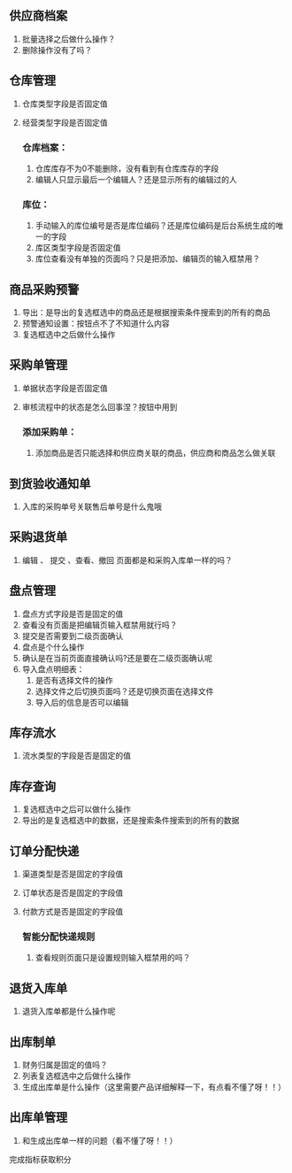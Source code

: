 ## 供应商档案

1. 批量选择之后做什么操作？
2. 删除操作没有了吗？

## 仓库管理

1. 仓库类型字段是否固定值

2. 经营类型字段是否固定值

    ### 仓库档案：

    1. 仓库库存不为0不能删除，没有看到有仓库库存的字段
    2. 编辑人只显示最后一个编辑人？还是显示所有的编辑过的人

    ### 库位：

    1. 手动输入的库位编号是否是库位编码？还是库位编码是后台系统生成的唯一的字段
    2. 库区类型字段是否固定值
    3. 库位查看没有单独的页面吗？只是把添加、编辑页的输入框禁用？

## 商品采购预警

1. 导出：是导出的复选框选中的商品还是根据搜索条件搜索到的所有的商品
2. 预警通知设置：按钮点不了不知道什么内容
3. 复选框选中之后做什么操作

## 采购单管理

1. 单据状态字段是否固定值

2. 审核流程中的状态是怎么回事涅？按钮中用到

    ### 添加采购单：

    1. 添加商品是否只能选择和供应商关联的商品，供应商和商品怎么做关联

## 到货验收通知单

1. 入库的采购单号关联售后单号是什么鬼哦


## 采购退货单

1. 编辑 、 提交 、查看、撤回 页面都是和采购入库单一样的吗？


## 盘点管理

1. 盘点方式字段是否是固定的值
2. 查看没有页面是把编辑页输入框禁用就行吗？
3. 提交是否需要到二级页面确认
4. 盘点是个什么操作
5. 确认是在当前页面直接确认吗?还是要在二级页面确认呢
6. 导入盘点明细表：
    1. 是否有选择文件的操作
    2. 选择文件之后切换页面吗？还是切换页面在选择文件
    3. 导入后的信息是否可以编辑

## 库存流水

1. 流水类型的字段是否是固定的值


## 库存查询

1. 复选框选中之后可以做什么操作
2. 导出的是复选框选中的数据，还是搜索条件搜索到的所有的数据

## 订单分配快递

1. 渠道类型是否是固定的字段值

2. 订单状态是否是固定的字段值

3. 付款方式是否是固定的字段值

    ### **智能分配快递规则**

    1. 查看规则页面只是设置规则输入框禁用的吗？

## 退货入库单

1. 退货入库单都是什么操作呢

## 出库制单

1. 财务归属是固定的值吗？
2. 列表复选框选中之后做什么操作
3. 生成出库单是什么操作（这里需要产品详细解释一下，有点看不懂了呀！！）

## 出库单管理

1. 和生成出库单一样的问题（看不懂了呀！！）



完成指标获取积分

